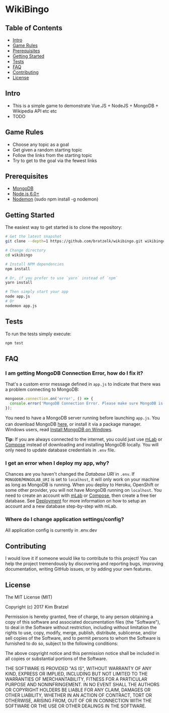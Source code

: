 WikiBingo
=======================


Table of Contents
-----------------

- [Intro](#intro)
- [Game Rules](#game-rules)
- [Prerequisites](#prerequisites)
- [Getting Started](#getting-started)
- [Tests](#tests)
- [FAQ](#faq)
- [Contributing](#contributing)
- [License](#license)


Intro
-------------

 - This is a simple game to demonstrate Vue.JS + NodeJS + MongoDB + Wikipedia API etc etc 
 - TODO

Game Rules
-------------

 - Choose any topic as a goal
 - Get given a random starting topic
 - Follow the links from the starting topic
 - Try to get to the goal via the fewest links

Prerequisites
-------------

- [MongoDB](https://www.mongodb.org/downloads)
- [Node.js 6.0+](http://nodejs.org)
- [Nodemon](https://github.com/remy/nodemon) (sudo npm install -g nodemon)

Getting Started
---------------

The easiest way to get started is to clone the repository:

```bash
# Get the latest snapshot
git clone --depth=1 https://github.com/bratzelk/wikibingo.git wikibingo

# Change directory
cd wikibingo

# Install NPM dependencies
npm install

# Or, if you prefer to use `yarn` instead of `npm`
yarn install

# Then simply start your app
node app.js
# Or 
nodemon app.js
```

Tests
---------------

To run the tests simply execute:

```bash
npm test
```

FAQ
---

### I am getting MongoDB Connection Error, how do I fix it?
That's a custom error message defined in `app.js` to indicate that there was a
problem connecting to MongoDB:

```js
mongoose.connection.on('error', () => {
  console.error('MongoDB Connection Error. Please make sure MongoDB is running.');
});
```
You need to have a MongoDB server running before launching `app.js`. You can
download MongoDB [here](http://mongodb.org/downloads), or install it via a package manager.
<img src="http://dc942d419843af05523b-ff74ae13537a01be6cfec5927837dcfe.r14.cf1.rackcdn.com/wp-content/uploads/windows-8-50x50.jpg" height="17">
Windows users, read [Install MongoDB on Windows](https://docs.mongodb.org/manual/tutorial/install-mongodb-on-windows/).

**Tip:** If you are always connected to the internet, you could just use
[mLab](https://mongolab.com/) or [Compose](https://www.compose.io/) instead
of downloading and installing MongoDB locally. You will only need to update database credentials
in `.env` file.

### I get an error when I deploy my app, why?
Chances are you haven't changed the *Database URI* in `.env`. If `MONGODB`/`MONGOLAB_URI` is
set to `localhost`, it will only work on your machine as long as MongoDB is
running. When you deploy to Heroku, OpenShift or some other provider, you will not have MongoDB
running on `localhost`. You need to create an account with [mLab](https://mongolab.com/)
or [Compose](https://www.compose.io/), then create a free tier database.
See [Deployment](#deployment) for more information on how to setup an account
and a new database step-by-step with mLab.

### Where do I change application settings/config?
All application config is currently in .env.dev

Contributing
------------

I would love it if someone would like to contribute to this project! You can help the project tremendously by discovering and reporting bugs, improving documentation, writing GitHub issues, or by adding your own features.

License
-------

The MIT License (MIT)

Copyright (c) 2017 Kim Bratzel

Permission is hereby granted, free of charge, to any person obtaining a copy of this software and associated documentation files (the "Software"), to deal in the Software without restriction, including without limitation the rights to use, copy, modify, merge, publish, distribute, sublicense, and/or sell copies of the Software, and to permit persons to whom the Software is furnished to do so, subject to the following conditions:

The above copyright notice and this permission notice shall be included in all copies or substantial portions of the Software.

THE SOFTWARE IS PROVIDED "AS IS", WITHOUT WARRANTY OF ANY KIND, EXPRESS OR IMPLIED, INCLUDING BUT NOT LIMITED TO THE WARRANTIES OF MERCHANTABILITY, FITNESS FOR A PARTICULAR PURPOSE AND NONINFRINGEMENT. IN NO EVENT SHALL THE AUTHORS OR COPYRIGHT HOLDERS BE LIABLE FOR ANY CLAIM, DAMAGES OR OTHER LIABILITY, WHETHER IN AN ACTION OF CONTRACT, TORT OR OTHERWISE, ARISING FROM, OUT OF OR IN CONNECTION WITH THE SOFTWARE OR THE USE OR OTHER DEALINGS IN THE SOFTWARE.

